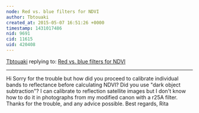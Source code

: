 ```yaml
---
node: Red vs. blue filters for NDVI
author: Tbtouaki
created_at: 2015-05-07 16:51:26 +0000
timestamp: 1431017486
nid: 9691
cid: 11615
uid: 420408
---
```




[Tbtouaki](../profile/Tbtouaki) replying to: [Red vs. blue filters for NDVI](../notes/nedhorning/10-30-2013/red-vs-blue-filters-for-ndvi)

----
Hi
Sorry for the trouble but how did you proceed to calibrate individual bands to reflectance before calculating NDVI?
Did you use "dark object subtraction"?
I can calibrate to reflection satellite images but I don't know how to do it in photographs from my modified canon with a r25A filter.
Thanks for the trouble, and any advice possible.
Best regards,
Rita